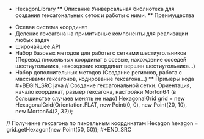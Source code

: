 * HexagonLibrary
** Описание
Универсальная библиотека для создания гексагональных сеток и работы с ними. 
** Преимущества
- Осевая система координат
- Деление гексагона на примитивные компоненты для реализации любых задач
- Широчайшее API
- Набор базовых методов для работы с сетками шестиугольников (Перевод пиксельных координат в осевые, нахождение соседей шестиугольника, нахождение координат вершин шестиугольника...)
- Набор дополнительных методов (Создание регионов, работа с массивами гексагонов, кодирование гексагона...)
** Примеры кода
#+BEGIN_SRC java
// Создание гексагональной сетки. Ориентация, начало координат, размер гексагона, настройки Morton64 (в большинстве случаев менять не надо)
HexagonalGrid grid = new HexagonalGrid(Orientation.FLAT, new Point(0, 0), new Point(20, 10), new Morton64(2, 32));

// Получение гексагона по пиксельным координатам
Hexagon hexagon = grid.getHexagon(new Point(50, 50));
#+END_SRC

